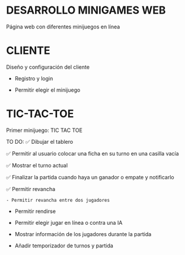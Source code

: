 # DESARROLLO MINIGAMES WEB
Página web con diferentes minijuegos en línea

# CLIENTE
Diseño y configuración del cliente

- Registro y login

- Permitir elegir el minijuego

# TIC-TAC-TOE
Primer minijuego: TIC TAC TOE

TO DO:
✅ Dibujar el tablero

✅ Permitir al usuario colocar una ficha en su turno en una casilla vacía

✅ Mostrar el turno actual

✅ Finalizar la partida cuando haya un ganador o empate y notificarlo

✅ Permitir revancha

    - Permitir revancha entre dos jugadores   

- Permitir rendirse

- Permitir elegir jugar en línea o contra una IA

- Mostrar información de los jugadores durante la partida

- Añadir temporizador de turnos y partida
